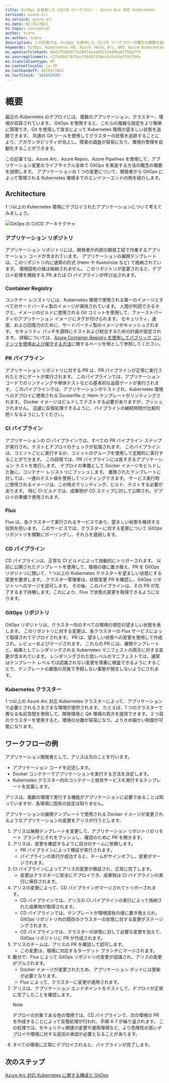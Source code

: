 ```yaml
---
title: GitOps を使用した CI/CD ワークフロー - Azure Arc 対応 Kubernetes
services: azure-arc
ms.service: azure-arc
ms.date: 02/26/2021
ms.topic: conceptual
author: tcare
ms.author: tcare
description: この記事では、GitOps を使用した CI/CD ワークフローの概念の概要を説明します
keywords: GitOps、Kubernetes、K8、Azure、Helm、Arc、AKS、Azure Kubernetes Service、コンテナー、CI、CD、Azure DevOps
ms.openlocfilehash: 044275db0977a20474aa1451324486ad1750a7f9
ms.sourcegitcommit: c27a20b278f2ac758447418ea4c8c61e27927d6a
ms.translationtype: HT
ms.contentlocale: ja-JP
ms.lasthandoff: 03/03/2021
ms.locfileid: "101692939"
---
```

# <a name="overview"></a>概要

最近の Kubernetes のデプロイには、複数のアプリケーション、クラスター、環境が収容されています。 GitOps を使用すると、これらの複雑な設定をより簡単に管理でき、Git を使用して宣言によって Kubernetes 環境の望ましい状態を追跡できます。 共通の Git ツールを使用してクラスターの状態を追跡することにより、アカウンタビリティが向上し、障害の調査が容易になり、環境の管理を自動化することができます。

この記事では、Azure Arc、Azure Repos、Azure Pipelines を使用して、アプリケーション変更のライフサイクル全体で GitOps を実装する方法の概念の概要を説明します。 アプリケーションの 1 つの変更について、開発者から GitOps によって管理される Kubernetes 環境までのエンドツーエンドの例を紹介します。

## <a name="architecture"></a>Architecture

1 つ以上の Kubernetes 環境にデプロイされたアプリケーションについて考えてみましょう。

![GitOps の CI/CD アーキテクチャ](./media/gitops-arch.png)
### <a name="application-repo"></a>アプリケーション リポジトリ
アプリケーション リポジトリには、開発者が内部の開発工程で作業するアプリケーション コードが含まれています。 アプリケーションの展開テンプレートは、このリポジトリ内に通常の形式 (Helm や Kustomize など) で格納されています。 環境固有の値は格納されません。 このリポジトリが変更されると、デプロイ処理を開始する PR または CI パイプラインが呼び出されます。
### <a name="container-registry"></a>Container Registry
コンテナー レジストリには、Kubernetes 環境で使用される第一のイメージとすべてのサードパーティ製のイメージが保持されています。 人間が判読できるタグと、イメージのビルドに使用される Git コミットを使用して、ファーストパーティのアプリケーション イメージにタグが付けられます。 セキュリティ、速度、および回復力のために、サードパーティ製のイメージがキャッシュされます。 セキュリティ パッチを適時にテストおよび統合するための計画が設定されます。 詳細については、[Azure Container Registry を使用してパブリック コンテンツを使用および保守する方法](https://docs.microsoft.com/azure/container-registry/tasks-consume-public-content)に関するページを例として参照してください。
### <a name="pr-pipeline"></a>PR パイプライン
アプリケーション リポジトリに対する PR は、PR パイプラインが正常に実行されたときにゲートが実行されます。 このパイプラインでは、アプリケーション コードでのリンティングや単体テストなどの基本的な品質ゲートが実行されます。 このパイプラインでは、アプリケーションがテストされ、Kubernetes 環境へのデプロイに使用される Dockerfile と Helm テンプレートがリンティングされます。 Docker イメージはビルドしてテストする必要がありますが、プッシュされません。 迅速に反復処理できるように、パイプラインの継続時間が比較的短くなるようにしてください。
### <a name="ci-pipeline"></a>CI パイプライン
アプリケーションの CI パイプラインでは、すべての PR パイプライン ステップが実行され、テストとデプロイのチェックが拡張されます。 このパイプラインは、コミットごとに実行するか、コミットのグループを使用して定期的に実行することができます。 この段階では、PR パイプラインには長すぎるアプリケーション テストを実行します。 デプロイの準備として Docker イメージをビルドした後に、コンテナー レジストリにプッシュします。 置換されたテンプレートに対しては、一連のテスト値を使用してリンティングできます。 サービス実行時に使用されるイメージは、この時点でリンティング、ビルド、テストする必要があります。 特に CI ビルドでは、成果物が CD ステップに対して公開され、デプロイの準備で使用されます。
### <a name="flux"></a>Flux
Flux は、各クラスターで実行されるサービスであり、望ましい状態を維持する役割を担います。 このサービスでは、クラスターに対する変更について GitOps リポジトリを頻繁にポーリングし、それらを適用します。
### <a name="cd-pipeline"></a>CD パイプライン
CD パイプラインは、正常な CI ビルドによって自動的にトリガーされます。 以前に公開されたテンプレートを使用して、環境の値に置き換え、PR を GitOps リポジトリに開いて、1 つ以上の Kubernetes クラスターを望ましい状態にする変更を要求します。 クラスター管理者は、状態変更 PR を確認し、GitOps リポジトリへのマージを認可します。 その後、このパイプラインは、その PR が完了するまで待機します。これにより、Flux で状態の変更を取得できるようになります。
### <a name="gitops-repo"></a>GitOps リポジトリ
GitOps リポジトリは、クラスター内のすべての環境の現在の望ましい状態を表します。 このリポジトリに対する変更は、各クラスターの Flux サービスによって取得されてデプロイされます。 PR は、望ましい状態への変更を使用して作成され、レビューおよびマージされます。 これらの PR には、展開テンプレートと、結果としてレンダリングされる Kubernetes マニフェストの両方に対する変更が含まれています。 レンダリングされた低レベルのマニフェストでは、通常はテンプレート レベルでは認識されない変更を慎重に検査できるようにすることで、テンプレートの置換の背後で予期しない事態が発生しないようにされます。
### <a name="kubernetes-clusters"></a>Kubernetes クラスター
1 つ以上の Azure Arc 対応 Kubernetes クラスターによって、アプリケーションで必要とされるさまざまな環境が提供されます。 たとえば、1 つのクラスターで異なる名前空間を使用して、開発環境と QA 環境の両方を提供できます。 2 つ目のクラスターを使用すると、環境の分離が容易になり、よりきめ細かい制御が可能になります。
## <a name="example-workflow"></a>ワークフローの例
アプリケーション開発者として、アリスは次のことを行います。
* アプリケーション コードを記述します。
* Docker コンテナーでアプリケーションを実行する方法を決定します。
* Kubernetes クラスター内のコンテナーと依存サービスを実行するテンプレートを定義します。

アリスは、複数の環境で実行する機能がアプリケーションに必要であることは知っていますが、各環境に固有の設定は知りません。

アプリケーションの展開テンプレートで使用される Docker イメージが変更されるようなアプリケーションの変更をアリスが行うとします。

1. アリスは展開テンプレートを変更して、アプリケーション リポジトリのリモート ブランチにそれをプッシュし、確認のために PR を開きます。
2. アリスは、変更を確認するように自分のチームに依頼します。
    * PR パイプラインによって検証が実行されます。
    * パイプラインの実行が成功すると、チームがサインオフし、変更がマージされます。
3. CI パイプラインによってアリスの変更が検証され、正常に完了します。
    * 変更はクラスターに安全にデプロイでき、成果物は CI パイプラインの実行に保存されます。
4. アリスの変更によって、CD パイプラインがマージされてトリガーされます。
    * CD パイプラインでは、アリスの CI パイプラインの実行によって格納された成果物が取得されます。
    * CD パイプラインでは、テンプレートが環境固有の値に置き換えられ、GitOps リポジトリ内の既存のクラスターの状態に対する変更がステージングされます。
    * CD パイプラインでは、クラスターの状態に対して必要な変更を加えて、GitOps リポジトリに PR が作成されます。
5. アリスのチームは、アリスの PR を確認して認可します。
    * この変更は、環境に対応するターゲット ブランチにマージされます。
6. 数分で、Flux によって GitOps リポジトリの変更が認識され、アリスの変更がプルされます。
    * Docker イメージが変更されたため、アプリケーション ポッドには更新が必要となります。
    * Flux によって、クラスターに変更が適用されます。
7. アリスは、アプリケーション エンドポイントをテストして、デプロイが正常に完了したことを確認します。
   > [!NOTE]
   > デプロイの対象である他の環境では、CD パイプラインで、次の環境の PR を作成することによって反復処理が行われ、手順 4-7 が繰り返されます。 この処理では、セキュリティ関連の変更や運用環境など、より危険性の高いデプロイや環境に対する追加の承認が必要となることがあります。
8.  すべての環境に正常にデプロイされると、パイプラインが完了します。

## <a name="next-steps"></a>次のステップ
[Azure Arc 対応 Kubernetes に関する構成と GitOps](./conceptual-configurations.md)
